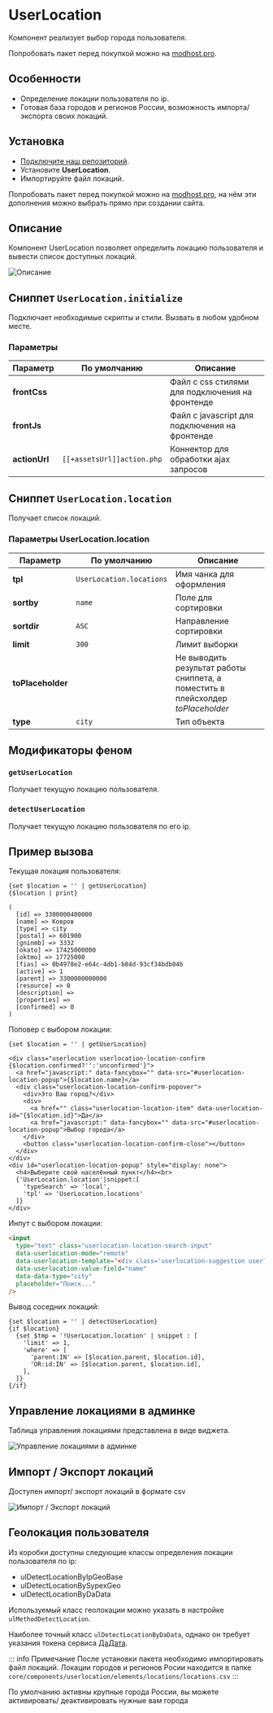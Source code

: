 # UserLocation

Компонент реализует выбор города пользователя.

Попробовать пакет перед покупкой можно на [modhost.pro][4].

## Особенности

- Определение локации пользователя по ip.
- Готовая база городов и регионов России, возможность импорта/экспорта своих локаций.

## Установка

- [Подключите наш репозиторий](https://modstore.pro/info/connection).
- Установите **UserLocation**.
- Импортируйте файл локаций.

Попробовать пакет перед покупкой можно на [modhost.pro][4], на нём эти дополнения можно выбрать прямо при создании сайта.

## Описание

Компонент UserLocation позволяет определить локацию пользователя и вывести список доступных локаций.

![Описание](https://file.modx.pro/files/6/c/6/6c69d7b5e6fc7865180c41e4afe44ed9.jpg)

## Сниппет `UserLocation.initialize`

Подключает необходимые скрипты и стили. Вызвать в любом удобном месте.

### Параметры

| Параметр      | По умолчанию               | Описание                                        |
| ------------- | -------------------------- | ----------------------------------------------- |
| **frontCss**  |                            | Файл с css стилями для подключения на фронтенде |
| **frontJs**   |                            | Файл с javascript для подключения на фронтенде  |
| **actionUrl** | `[[+assetsUrl]]action.php` | Коннектор для обработки ajax запросов           |

## Сниппет `UserLocation.location`

Получает список локаций.

### Параметры UserLocation.location

| Параметр          | По умолчанию             | Описание                                                                         |
| ----------------- | ------------------------ | -------------------------------------------------------------------------------- |
| **tpl**           | `UserLocation.locations` | Имя чанка для оформления                                                         |
| **sortby**        | `name`                   | Поле для сортировки                                                              |
| **sortdir**       | `ASC`                    | Направление сортировки                                                           |
| **limit**         | `300`                    | Лимит выборки                                                                    |
| **toPlaceholder** |                          | Не выводить результат работы сниппета, а поместить в плейсхолдер *toPlaceholder* |
| **type**          | `city`                   | Тип объекта                                                                      |

## Модификаторы феном

### `getUserLocation`

Получает текущую локацию пользователя.

### `detectUserLocation`

Получает текущую локацию пользователя по его ip.

## Пример вызова

Текущая локация пользователя:

```fenom
{set $location = '' | getUserLocation}
{$location | print}

(
  [id] => 3300000400000
  [name] => Ковров
  [type] => city
  [postal] => 601900
  [gninmb] => 3332
  [okato] => 17425000000
  [oktmo] => 17725000
  [fias] => 0b4978e2-e64c-4db1-b84d-93cf34bdb04b
  [active] => 1
  [parent] => 3300000000000
  [resource] => 0
  [description] =>
  [properties] =>
  [confirmed] => 0
)
```

Поповер с выбором локации:

```fenom
{set $location = '' | getUserLocation}

<div class="userlocation userlocation-location-confirm {$location.confirmed?'':'unconfirmed'}">
  <a href="javascript:" data-fancybox="" data-src="#userlocation-location-popup">{$location.name}</a>
  <div class="userlocation-location-confirm-popover">
    <div>Это Ваш город?</div>
    <div>
      <a href="" class="userlocation-location-item" data-userlocation-id="{$location.id}">Да</a>
      <a href="javascript:" data-fancybox="" data-src="#userlocation-location-popup">Выбор города</a>
    </div>
    <button class="userlocation-location-confirm-close"></button>
  </div>
</div>
<div id="userlocation-location-popup" style="display: none">
  <h4>Выберите свой населённый пункт</h4><br>
  {'UserLocation.location'|snippet:[
    'typeSearch' => 'local',
    'tpl' => 'UserLocation.locations'
  ]}
</div>
```

Инпут с выбором локации:

```html
<input
  type="text" class="userlocation-location-search-input"
  data-userlocation-mode="remote"
  data-userlocation-template="<div class='userlocation-suggestion userlocation-location-item' data-userlocation-row='@row@' data-userlocation-id='@id@'>@name@</div>"
  data-userlocation-value-field="name"
  data-data-type="city"
  placeholder="Поиск..."
/>
```

Вывод соседних локаций:

```fenom
{set $location = '' | detectUserLocation}
{if $location}
  {set $tmp = '!UserLocation.location' | snippet : [
    'limit' => 1,
    'where' => [
      'parent:IN' => [$location.parent, $location.id],
      'OR:id:IN' => [$location.parent, $location.id],
    ],
  ]}
{/if}
```

## Управление локациями в админке

Таблица управления локациями представлена в виде виджета.

![Управление локациями в админке](https://file.modx.pro/files/0/4/3/043bf415e97bd6ffd6a1a8f6c36420d6.jpg)

## Импорт / Экспорт локаций

Доступен импорт/ экспорт локаций в формате csv

![Импорт / Экспорт локаций](https://file.modx.pro/files/0/0/1/00101496f17fb0dc09aa86209a198d6c.jpg)

## Геолокация пользователя

Из коробки доступны следующие классы определения локации пользователя по ip:

- ulDetectLocationByIpGeoBase <Badge type="info" text="включен по умолчанию" />
- ulDetectLocationBySypexGeo
- ulDetectLocationByDaData

Используемый класс геолокации можно указать в настройке `ulMethodDetectLocation`.

Наиболее точный класс `ulDetectLocationByDaData`, однако он требует указания токена сервиса [ДаДата][5].

::: info Примечание
После установки пакета необходимо импортировать файл локаций.
Локации городов и регионов Росии находится в папке `core/components/userlocation/elements/locations/locations.csv`
:::

По умолчанию активны крупные города России, вы можете активировать/ деактивировать нужные вам города

[4]: https://modhost.pro
[5]: https://dadata.ru/profile
